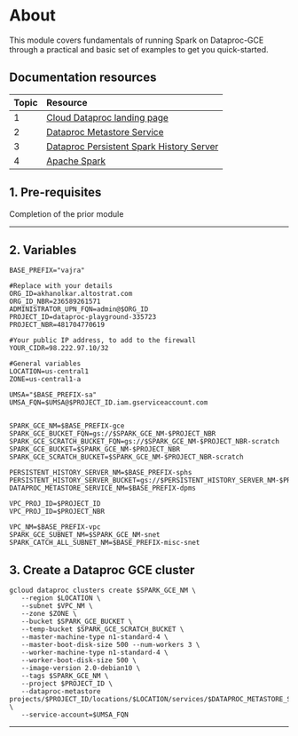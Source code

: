 # About

This module covers fundamentals of running Spark on Dataproc-GCE through a practical and basic set of examples to get you quick-started. 

## Documentation resources

| Topic | Resource | 
| -- | :--- |
| 1 | [Cloud Dataproc landing page](https://cloud.google.com/dataproc/docs) |
| 2 | [Dataproc Metastore Service](https://cloud.google.com/dataproc-metastore/docs) |
| 3 | [Dataproc Persistent Spark History Server](https://cloud.google.com/dataproc/docs/concepts/jobs/history-server) |
| 4 | [Apache Spark](https://spark.apache.org/docs/latest/) |

## 1. Pre-requisites

Completion of the prior module
<br>
  
<hr>

## 2. Variables

```
BASE_PREFIX="vajra"  

#Replace with your details
ORG_ID=akhanolkar.altostrat.com                              
ORG_ID_NBR=236589261571
ADMINISTRATOR_UPN_FQN=admin@$ORG_ID 
PROJECT_ID=dataproc-playground-335723
PROJECT_NBR=481704770619

#Your public IP address, to add to the firewall
YOUR_CIDR=98.222.97.10/32

#General variables
LOCATION=us-central1
ZONE=us-central1-a

UMSA="$BASE_PREFIX-sa"
UMSA_FQN=$UMSA@$PROJECT_ID.iam.gserviceaccount.com


SPARK_GCE_NM=$BASE_PREFIX-gce
SPARK_GCE_BUCKET_FQN=gs://$SPARK_GCE_NM-$PROJECT_NBR
SPARK_GCE_SCRATCH_BUCKET_FQN=gs://$SPARK_GCE_NM-$PROJECT_NBR-scratch
SPARK_GCE_BUCKET=$SPARK_GCE_NM-$PROJECT_NBR
SPARK_GCE_SCRATCH_BUCKET=$SPARK_GCE_NM-$PROJECT_NBR-scratch

PERSISTENT_HISTORY_SERVER_NM=$BASE_PREFIX-sphs
PERSISTENT_HISTORY_SERVER_BUCKET=gs://$PERSISTENT_HISTORY_SERVER_NM-$PROJECT_NBR
DATAPROC_METASTORE_SERVICE_NM=$BASE_PREFIX-dpms

VPC_PROJ_ID=$PROJECT_ID        
VPC_PROJ_ID=$PROJECT_NBR  

VPC_NM=$BASE_PREFIX-vpc
SPARK_GCE_SUBNET_NM=$SPARK_GCE_NM-snet
SPARK_CATCH_ALL_SUBNET_NM=$BASE_PREFIX-misc-snet

```
  
## 3. Create a Dataproc GCE cluster
```
gcloud dataproc clusters create $SPARK_GCE_NM \
   --region $LOCATION \
   --subnet $VPC_NM \
   --zone $ZONE \
   --bucket $SPARK_GCE_BUCKET \
   --temp-bucket $SPARK_GCE_SCRATCH_BUCKET \
   --master-machine-type n1-standard-4 \
   --master-boot-disk-size 500 --num-workers 3 \
   --worker-machine-type n1-standard-4 \
   --worker-boot-disk-size 500 \
   --image-version 2.0-debian10 \
   --tags $SPARK_GCE_NM \
   --project $PROJECT_ID \
   --dataproc-metastore projects/$PROJECT_ID/locations/$LOCATION/services/$DATAPROC_METASTORE_SERVICE_NM \
   --service-account=$UMSA_FQN
```

<hr>
